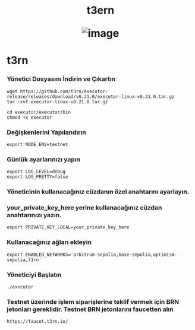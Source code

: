 <h1 align="center"> t3ern



![image](https://raw.githubusercontent.com/t3rn/t3rn/refs/heads/development/specification/assets/t3rn_Logo_Black.png)

# t3rn



### Yönetici Dosyasını İndirin ve Çıkartın

```
wget https://github.com/t3rn/executor-release/releases/download/v0.21.0/executor-linux-v0.21.0.tar.gz
tar -xvf executor-linux-v0.21.0.tar.gz
```
```
cd executor/executor/bin
chmod +x executor
```
### Değişkenlerini Yapılandırın
```
export NODE_ENV=testnet
```
### Günlük ayarlarınızı yapın
```
export LOG_LEVEL=debug
export LOG_PRETTY=false
```
### Yöneticinin kullanacağınız cüzdanın özel anahtarını ayarlayın. 
### your_private_key_here yerine kullanacağınız cüzdan anahtarınızı yazın.
```
export PRIVATE_KEY_LOCAL=your_private_key_here
```
### Kullanacağınız ağları ekleyin
```
export ENABLED_NETWORKS='arbitrum-sepolia,base-sepolia,optimism-sepolia,l1rn'
```
### Yöneticiyi Başlatın
```
./executor
```
### Testnet üzerinde işlem siparişlerine teklif vermek için BRN jetonları gereklidir. Testnet BRN jetonlarını faucetten alın
```
https://faucet.t3rn.io/
```












